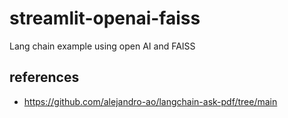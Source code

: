 # streamlit-openai-faiss
Lang chain example using open AI and FAISS

## references
- https://github.com/alejandro-ao/langchain-ask-pdf/tree/main
